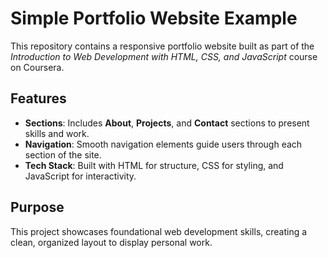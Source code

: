 # Simple Portfolio Website Example

This repository contains a responsive portfolio website built as part of the *Introduction to Web Development with HTML, CSS, and JavaScript* course on Coursera. 

## Features

- **Sections**: Includes **About**, **Projects**, and **Contact** sections to present skills and work.
- **Navigation**: Smooth navigation elements guide users through each section of the site.
- **Tech Stack**: Built with HTML for structure, CSS for styling, and JavaScript for interactivity.

## Purpose

This project showcases foundational web development skills, creating a clean, organized layout to display personal work.

